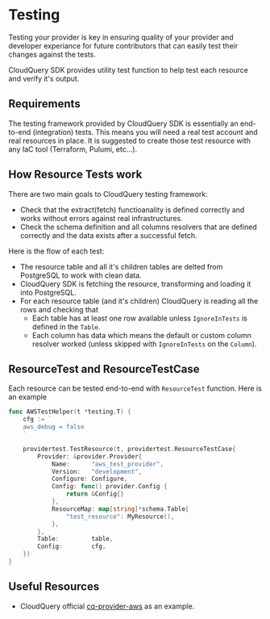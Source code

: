 # Testing

Testing your provider is key in ensuring quality of your provider and developer experiance for future contributors that can easily test their changes against the tests.

CloudQuery SDK provides utility test function to help test each resource and verify it's output.

## Requirements

The testing framework provided by CloudQuery SDK is essentially an end-to-end (integration) tests. This means you will need a real test account and real resources in place. It is suggested to create those test resource with any IaC tool (Terraform, Pulumi, etc...).

## How Resource Tests work

There are two main goals to CloudQuery testing framework:

- Check that the extract(fetch) functioanality is defined correctly and works without errors against real infrastructures.
- Check the schema definition and all columns resolvers that are defined correctly and the data exists after a successful fetch.

Here is the flow of each test:

- The resource table and all it's children tables are delted from PostgreSQL to work with clean data.
- CloudQuery SDK is fetching the resource, transforming and loading it into PostgreSQL.
- For each resource table (and it's children) CloudQuery is reading all the rows and checking that 
    - Each table has at least one row available unless `IgnoreInTests` is defined in the `Table`.
    - Each column has data which means the default or custom column resolver worked (unless skipped with `IgnoreInTests` on the `Column`).

## ResourceTest and ResourceTestCase

Each resource can be tested end-to-end with `ResourceTest` function. Here is an example

```go
func AWSTestHelper(t *testing.T) {
	cfg := `
	aws_debug = false
	`

	providertest.TestResource(t, providertest.ResourceTestCase{
		Provider: &provider.Provider{
			Name:      "aws_test_provider",
			Version:   "development",
			Configure: Configure,
			Config: func() provider.Config {
				return &Config{}
			},
			ResourceMap: map[string]*schema.Table{
				"test_resource": MyResource(),
			},
		},
		Table:         table,
		Config:        cfg,
	})
}
```

## Useful Resources

- CloudQuery official [cq-provider-aws](https://github.com/cloudquery/cq-provider-aws/blob/main/client/testing.go) as an example.

